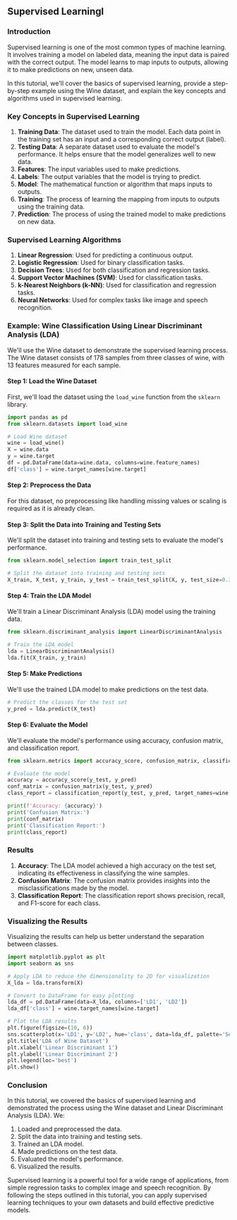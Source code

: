 ## Supervised Learningl

### Introduction

Supervised learning is one of the most common types of machine learning. It involves training a model on labeled data, meaning the input data is paired with the correct output. The model learns to map inputs to outputs, allowing it to make predictions on new, unseen data.

In this tutorial, we'll cover the basics of supervised learning, provide a step-by-step example using the Wine dataset, and explain the key concepts and algorithms used in supervised learning.

### Key Concepts in Supervised Learning

1. **Training Data**: The dataset used to train the model. Each data point in the training set has an input and a corresponding correct output (label).
2. **Testing Data**: A separate dataset used to evaluate the model's performance. It helps ensure that the model generalizes well to new data.
3. **Features**: The input variables used to make predictions.
4. **Labels**: The output variables that the model is trying to predict.
5. **Model**: The mathematical function or algorithm that maps inputs to outputs.
6. **Training**: The process of learning the mapping from inputs to outputs using the training data.
7. **Prediction**: The process of using the trained model to make predictions on new data.

### Supervised Learning Algorithms

1. **Linear Regression**: Used for predicting a continuous output.
2. **Logistic Regression**: Used for binary classification tasks.
3. **Decision Trees**: Used for both classification and regression tasks.
4. **Support Vector Machines (SVM)**: Used for classification tasks.
5. **k-Nearest Neighbors (k-NN)**: Used for classification and regression tasks.
6. **Neural Networks**: Used for complex tasks like image and speech recognition.

### Example: Wine Classification Using Linear Discriminant Analysis (LDA)

We'll use the Wine dataset to demonstrate the supervised learning process. The Wine dataset consists of 178 samples from three classes of wine, with 13 features measured for each sample.

#### Step 1: Load the Wine Dataset

First, we'll load the dataset using the `load_wine` function from the `sklearn` library.

```python
import pandas as pd
from sklearn.datasets import load_wine

# Load Wine dataset
wine = load_wine()
X = wine.data
y = wine.target
df = pd.DataFrame(data=wine.data, columns=wine.feature_names)
df['class'] = wine.target_names[wine.target]
```

#### Step 2: Preprocess the Data

For this dataset, no preprocessing like handling missing values or scaling is required as it is already clean.

#### Step 3: Split the Data into Training and Testing Sets

We'll split the dataset into training and testing sets to evaluate the model's performance.

```python
from sklearn.model_selection import train_test_split

# Split the dataset into training and testing sets
X_train, X_test, y_train, y_test = train_test_split(X, y, test_size=0.3, random_state=42)
```

#### Step 4: Train the LDA Model

We'll train a Linear Discriminant Analysis (LDA) model using the training data.

```python
from sklearn.discriminant_analysis import LinearDiscriminantAnalysis

# Train the LDA model
lda = LinearDiscriminantAnalysis()
lda.fit(X_train, y_train)
```

#### Step 5: Make Predictions

We'll use the trained LDA model to make predictions on the test data.

```python
# Predict the classes for the test set
y_pred = lda.predict(X_test)
```

#### Step 6: Evaluate the Model

We'll evaluate the model's performance using accuracy, confusion matrix, and classification report.

```python
from sklearn.metrics import accuracy_score, confusion_matrix, classification_report

# Evaluate the model
accuracy = accuracy_score(y_test, y_pred)
conf_matrix = confusion_matrix(y_test, y_pred)
class_report = classification_report(y_test, y_pred, target_names=wine.target_names)

print(f'Accuracy: {accuracy}')
print('Confusion Matrix:')
print(conf_matrix)
print('Classification Report:')
print(class_report)
```

### Results

1. **Accuracy**: The LDA model achieved a high accuracy on the test set, indicating its effectiveness in classifying the wine samples.
2. **Confusion Matrix**: The confusion matrix provides insights into the misclassifications made by the model.
3. **Classification Report**: The classification report shows precision, recall, and F1-score for each class.

### Visualizing the Results

Visualizing the results can help us better understand the separation between classes.

```python
import matplotlib.pyplot as plt
import seaborn as sns

# Apply LDA to reduce the dimensionality to 2D for visualization
X_lda = lda.transform(X)

# Convert to DataFrame for easy plotting
lda_df = pd.DataFrame(data=X_lda, columns=['LD1', 'LD2'])
lda_df['class'] = wine.target_names[wine.target]

# Plot the LDA results
plt.figure(figsize=(10, 6))
sns.scatterplot(x='LD1', y='LD2', hue='class', data=lda_df, palette='Set1')
plt.title('LDA of Wine Dataset')
plt.xlabel('Linear Discriminant 1')
plt.ylabel('Linear Discriminant 2')
plt.legend(loc='best')
plt.show()
```

### Conclusion

In this tutorial, we covered the basics of supervised learning and demonstrated the process using the Wine dataset and Linear Discriminant Analysis (LDA). We:

1. Loaded and preprocessed the data.
2. Split the data into training and testing sets.
3. Trained an LDA model.
4. Made predictions on the test data.
5. Evaluated the model's performance.
6. Visualized the results.

Supervised learning is a powerful tool for a wide range of applications, from simple regression tasks to complex image and speech recognition. By following the steps outlined in this tutorial, you can apply supervised learning techniques to your own datasets and build effective predictive models.

